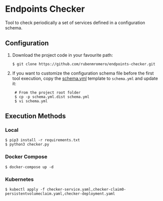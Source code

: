 # Endpoints Checker

Tool to check periodically a set of services defined in a configuration schema.

## Configuration

1. Download the project code in your favourite path:

       $ git clone https://github.com/rubenmromero/endpoints-checker.git

2. If you want to customize the configuration schema file before the first tool execution, copy the [schema.yml](schema.yml.dist) template to `schema.yml` and update it:

        # From the project root folder
        $ cp -p schema.yml.dist schema.yml
        $ vi schema.yml

## Execution Methods

### Local

    $ pip3 install -r requirements.txt
    $ python3 checker.py

### Docker Compose

    $ docker-compose up -d

### Kubernetes

    $ kubectl apply -f checker-service.yaml,checker-claim0-persistentvolumeclaim.yaml,checker-deployment.yaml
